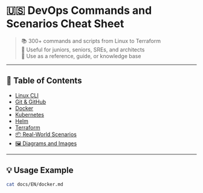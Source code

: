 # 🇺🇸 DevOps Commands and Scenarios Cheat Sheet

> 📚 300+ commands and scripts from Linux to Terraform  
> 🚀 Useful for juniors, seniors, SREs, and architects  
> 📘 Use as a reference, guide, or knowledge base

---

## 📂 Table of Contents

- [Linux CLI](./linux.md)
- [Git & GitHub](./git.md)
- [Docker](./docker.md)
- [Kubernetes](./kubernetes.md)
- [Helm](./helm.md)
- [Terraform](./terraform.md)
- [📦 Real-World Scenarios](./scenarios/)
- [🖼 Diagrams and Images](./assets/)

---

## 💡 Usage Example

```bash
cat docs/EN/docker.md
```

